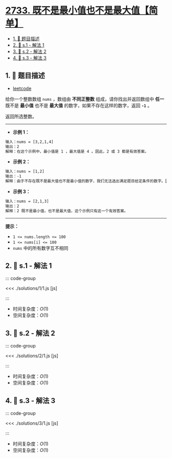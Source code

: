 # [2733. 既不是最小值也不是最大值【简单】](https://github.com/tnotesjs/TNotes.leetcode/tree/main/notes/2733.%20%E6%97%A2%E4%B8%8D%E6%98%AF%E6%9C%80%E5%B0%8F%E5%80%BC%E4%B9%9F%E4%B8%8D%E6%98%AF%E6%9C%80%E5%A4%A7%E5%80%BC%E3%80%90%E7%AE%80%E5%8D%95%E3%80%91)

<!-- region:toc -->

- [1. 📝 题目描述](#1--题目描述)
- [2. 🎯 s.1 - 解法 1](#2--s1---解法-1)
- [3. 🎯 s.2 - 解法 2](#3--s2---解法-2)
- [4. 🎯 s.3 - 解法 3](#4--s3---解法-3)

<!-- endregion:toc -->

## 1. 📝 题目描述

- [leetcode](https://leetcode.cn/problems/neither-minimum-nor-maximum/)

给你一个整数数组 `nums` ，数组由 **不同正整数** 组成，请你找出并返回数组中 **任一** 既不是 **最小值** 也不是 **最大值** 的数字，如果不存在这样的数字，返回 **`-1`** 。

返回所选整数。

---

- **示例 1：**

```txt
输入：nums = [3,2,1,4]
输出：2
解释：在这个示例中，最小值是 1 ，最大值是 4 。因此，2 或 3 都是有效答案。
```

- **示例 2：**

```txt
输入：nums = [1,2]
输出：-1
解释：由于不存在既不是最大值也不是最小值的数字，我们无法选出满足题目给定条件的数字。因此，不存在答案，返回 -1 。
```

- **示例 3：**

```txt
输入：nums = [2,1,3]
输出：2
解释：2 既不是最小值，也不是最大值，这个示例只有这一个有效答案。
```

---

**提示：**

- `1 <= nums.length <= 100`
- `1 <= nums[i] <= 100`
- `nums` 中的所有数字互不相同

## 2. 🎯 s.1 - 解法 1

::: code-group

<<< ./solutions/1/1.js [js]

:::

- 时间复杂度：$O(1)$
- 空间复杂度：$O(1)$

## 3. 🎯 s.2 - 解法 2

::: code-group

<<< ./solutions/2/1.js [js]

:::

- 时间复杂度：$O(1)$
- 空间复杂度：$O(1)$

## 4. 🎯 s.3 - 解法 3

::: code-group

<<< ./solutions/3/1.js [js]

:::

- 时间复杂度：$O(1)$
- 空间复杂度：$O(1)$

